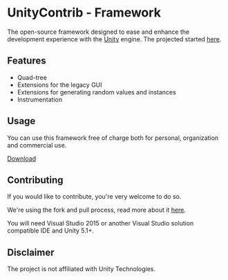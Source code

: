 # UnityContrib  - Framework
The open-source framework designed to ease and enhance the development experience with the [Unity](https://unity3d.com) engine.
The projected started [here](https://github.com/robintheilade/unityframework).

## Features

* Quad-tree
* Extensions for the legacy GUI
* Extensions for generating random values and instances
* Instrumentation

## Usage

You can use this framework free of charge both for personal, organization and commercial use.

[Download](https://github.com/UnityContrib/framework/releases/latest)

## Contributing

If you would like to contribute, you're very welcome to do so.

We're using the fork and pull process, read more about it [here](https://help.github.com/articles/using-pull-requests/).

You will need Visual Studio 2015 or another Visual Studio solution compatible IDE and Unity 5.1+.

## Disclaimer

The project is not affiliated with Unity Technologies.
